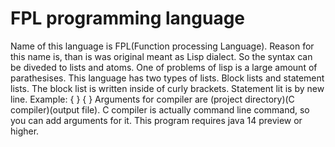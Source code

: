 # FPL programming language
Name of this language is FPL(Function processing Language). Reason for this name is, than is was original meant as Lisp dialect. So the syntax can be diveded to lists and atoms. One of problems of lisp is a large amount of parathesises. This language has two types of lists. Block lists and statement lists. The block list is written inside of curly brackets. Statement lit is by new line.
Example:
{ <statement list>}
{
 <statement list>
 <statement list>
}
Arguments for compiler are (project directory)(C compiler)(output file).
C compiler is actually command line command, so you can add arguments for it.
This program requires java 14 preview or higher.
